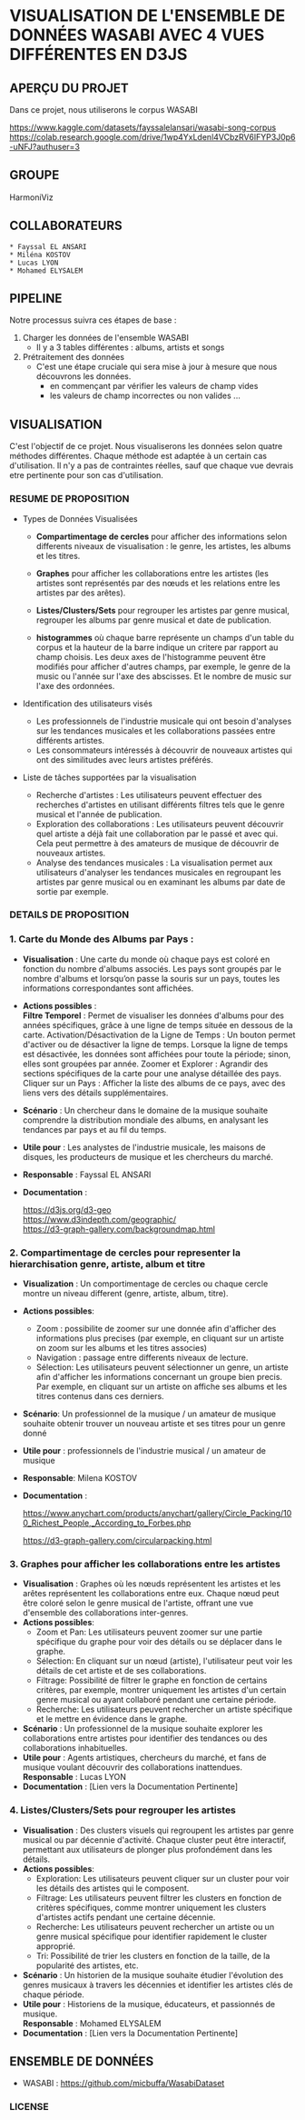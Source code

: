 # VISUALISATION DE L'ENSEMBLE DE DONNÉES WASABI AVEC 4 VUES DIFFÉRENTES EN D3JS

## APERÇU DU PROJET

Dans ce projet, nous utiliserons le corpus WASABI

https://www.kaggle.com/datasets/fayssalelansari/wasabi-song-corpus
https://colab.research.google.com/drive/1wp4YxLdenl4VCbzRV6lFYP3J0p6-uNFJ?authuser=3

## GROUPE

HarmoniViz

## COLLABORATEURS

    * Fayssal EL ANSARI
    * Miléna KOSTOV
    * Lucas LYON
    * Mohamed ELYSALEM

## PIPELINE

Notre processus suivra ces étapes de base :

1. Charger les données de l'ensemble WASABI
   - Il y a 3 tables différentes : albums, artists et songs
2. Prétraitement des données
   - C'est une étape cruciale qui sera mise à jour à mesure que nous découvrons les données.
     - en commençant par vérifier les valeurs de champ vides
     - les valeurs de champ incorrectes ou non valides
       ...

## VISUALISATION

C'est l'objectif de ce projet. Nous visualiserons les données selon quatre méthodes différentes. Chaque méthode est adaptée à un certain cas d'utilisation. Il n'y a pas de contraintes réelles, sauf que chaque vue devrais etre pertinente pour son cas d'utilisation.

### RESUME DE PROPOSITION

- Types de Données Visualisées

  - **Compartimentage de cercles** pour afficher des informations selon differents niveaux de visualisation : le genre, les artistes, les albums et les titres.

  - **Graphes** pour afficher les collaborations entre les artistes (les artistes sont représentés par
    des nœuds et les relations entre les artistes par des arêtes).

  - **Listes/Clusters/Sets** pour regrouper les artistes par genre musical, regrouper les albums par
    genre musical et date de publication.

  - **histogrammes** où chaque barre représente un champs d'un table du corpus et la hauteur de la barre indique un critere par rapport au champ choisis. Les deux axes de l'histogramme peuvent être modifiés pour afficher d'autres champs, par exemple, le genre de la music ou l'année sur l'axe des abscisses. Et le nombre de music sur l'axe des ordonnées.

- Identification des utilisateurs visés

  - Les professionnels de l'industrie musicale qui ont besoin d'analyses sur les tendances musicales
    et les collaborations passées entre différents artistes.
  - Les consommateurs intéressés à découvrir de nouveaux artistes qui ont des similitudes avec
    leurs artistes préférés.

- Liste de tâches supportées par la visualisation
  - Recherche d'artistes : Les utilisateurs peuvent effectuer des recherches d'artistes en utilisant
    différents filtres tels que le genre musical et l'année de publication.
  - Exploration des collaborations : Les utilisateurs peuvent découvrir quel artiste a déjà fait une
    collaboration par le passé et avec qui. Cela peut permettre à des amateurs de musique de découvrir
    de nouveaux artistes.
  - Analyse des tendances musicales : La visualisation permet aux utilisateurs d'analyser les
    tendances musicales en regroupant les artistes par genre musical ou en examinant les albums par
    date de sortie par exemple.

### DETAILS DE PROPOSITION

### 1. Carte du Monde des Albums par Pays :

- **Visualisation** : Une carte du monde où chaque pays est coloré en fonction du nombre d'albums associés. Les pays sont groupés par le nombre d'albums et lorsqu’on passe la souris sur un pays, toutes les informations correspondantes sont affichées.
- **Actions possibles** :  
   **Filtre Temporel** : Permet de visualiser les données d'albums pour des années spécifiques, grâce à une ligne de temps située en dessous de la carte.
  Activation/Désactivation de la Ligne de Temps : Un bouton permet d'activer ou de désactiver la ligne de temps. Lorsque la ligne de temps est désactivée, les données sont affichées pour toute la période; sinon, elles sont groupées par année.
  Zoomer et Explorer : Agrandir des sections spécifiques de la carte pour une analyse détaillée des pays.
  Cliquer sur un Pays : Afficher la liste des albums de ce pays, avec des liens vers des détails supplémentaires.
- **Scénario** : Un chercheur dans le domaine de la musique souhaite comprendre la distribution mondiale des albums, en analysant les tendances par pays et au fil du temps.
- **Utile pour** : Les analystes de l'industrie musicale, les maisons de disques, les producteurs de musique et les chercheurs du marché.
- **Responsable** : Fayssal EL ANSARI
- **Documentation** :

  https://d3js.org/d3-geo  
   https://www.d3indepth.com/geographic/  
   https://d3-graph-gallery.com/backgroundmap.html

### 2. Compartimentage de cercles pour representer la hierarchisation genre, artiste, album et titre

- **Visualization** : Un comportimentage de cercles ou chaque cercle montre un niveau different (genre, artiste, album, titre).
- **Actions possibles**:
  - Zoom : possibilite de zoomer sur une donnée afin d'afficher des informations plus precises (par exemple, en cliquant sur un artiste on zoom sur les albums et les titres associes)
  - Navigation : passage entre differents niveaux de lecture.
  - Sélection: Les utilisateurs peuvent sélectionner un genre, un artiste afin d'afficher les informations concernant un groupe bien precis. Par exemple, en cliquant sur un artiste on affiche ses albums et les titres contenus dans ces derniers.
- **Scénario**: Un professionnel de la musique / un amateur de musique souhaite obtenir trouver un nouveau artiste et ses titres pour un genre donné
- **Utile pour** : professionnels de l'industrie musical / un amateur de musique
- **Responsable**: Milena KOSTOV
- **Documentation** :
  
  https://www.anychart.com/products/anychart/gallery/Circle_Packing/100_Richest_People,_According_to_Forbes.php
  
  https://d3-graph-gallery.com/circularpacking.html

### 3. Graphes pour afficher les collaborations entre les artistes

- **Visualisation** : Graphes où les nœuds représentent les artistes et les arêtes représentent les collaborations entre eux. Chaque nœud peut être coloré selon le genre musical de l'artiste, offrant une vue d'ensemble des collaborations inter-genres.
- **Actions possibles**:
  - Zoom et Pan: Les utilisateurs peuvent zoomer sur une partie spécifique du graphe pour voir des détails ou se déplacer dans le graphe.
  - Sélection: En cliquant sur un nœud (artiste), l'utilisateur peut voir les détails de cet artiste et de ses collaborations.
  - Filtrage: Possibilité de filtrer le graphe en fonction de certains critères, par exemple, montrer uniquement les artistes d'un certain genre musical ou ayant collaboré pendant une certaine période.
  - Recherche: Les utilisateurs peuvent rechercher un artiste spécifique et le mettre en évidence dans le graphe.
- **Scénario** : Un professionnel de la musique souhaite explorer les collaborations entre artistes pour identifier des tendances ou des collaborations inhabituelles.
- **Utile pour** : Agents artistiques, chercheurs du marché, et fans de musique voulant découvrir des collaborations inattendues.  
  **Responsable** : Lucas LYON
- **Documentation** : [Lien vers la Documentation Pertinente]

### 4. Listes/Clusters/Sets pour regrouper les artistes

- **Visualisation** : Des clusters visuels qui regroupent les artistes par genre musical ou par décennie d'activité. Chaque cluster peut être interactif, permettant aux utilisateurs de plonger plus profondément dans les détails.
- **Actions possibles**:
  - Exploration: Les utilisateurs peuvent cliquer sur un cluster pour voir les détails des artistes qui le composent.
  - Filtrage: Les utilisateurs peuvent filtrer les clusters en fonction de critères spécifiques, comme montrer uniquement les clusters d'artistes actifs pendant une certaine décennie.
  - Recherche: Les utilisateurs peuvent rechercher un artiste ou un genre musical spécifique pour identifier rapidement le cluster approprié.
  - Tri: Possibilité de trier les clusters en fonction de la taille, de la popularité des artistes, etc.
- **Scénario** : Un historien de la musique souhaite étudier l'évolution des genres musicaux à travers les décennies et identifier les artistes clés de chaque période.
- **Utile pour** : Historiens de la musique, éducateurs, et passionnés de musique.  
  **Responsable** : Mohamed ELYSALEM
- **Documentation** : [Lien vers la Documentation Pertinente]

## ENSEMBLE DE DONNÉES

- WASABI : https://github.com/micbuffa/WasabiDataset

### LICENSE
